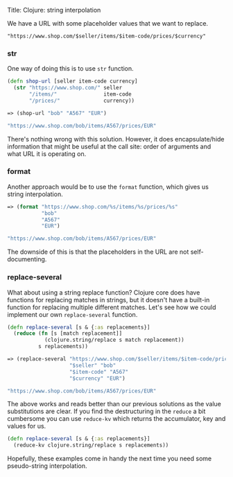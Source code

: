 Title: Clojure: string interpolation

We have a URL with some placeholder values that we want to replace.

```
"https://www.shop.com/$seller/items/$item-code/prices/$currency"
```

### str

One way of doing this is to use `str` function.

```clojure
(defn shop-url [seller item-code currency]
  (str "https://www.shop.com/" seller
       "/items/"               item-code
       "/prices/"              currency))

=> (shop-url "bob" "A567" "EUR")

"https://www.shop.com/bob/items/A567/prices/EUR"
```

There's nothing wrong with this solution. However, it does encapsulate/hide information that might be useful at the call site: order of arguments and what URL it is operating on.

### format

Another approach would be to use the `format` function, which gives us string interpolation.

```clojure
=> (format "https://www.shop.com/%s/items/%s/prices/%s"
           "bob"
           "A567"
           "EUR")

"https://www.shop.com/bob/items/A567/prices/EUR"
```

The downside of this is that the placeholders in the URL are not self-documenting.

### replace-several

What about using a string replace function? Clojure core does have functions for replacing matches in strings, but it doesn't have a built-in function for replacing multiple different matches. Let's see how we could implement our own `replace-several` function.

```clojure
(defn replace-several [s & {:as replacements}]
  (reduce (fn [s [match replacement]]
            (clojure.string/replace s match replacement))
          s replacements))

=> (replace-several "https://www.shop.com/$seller/items/$item-code/prices/$currency"
                    "$seller" "bob"
                    "$item-code" "A567"
                    "$currency" "EUR")

"https://www.shop.com/bob/items/A567/prices/EUR"
```

The above works and reads better than our previous solutions as the value substitutions are clear. If you find the destructuring in the `reduce` a bit cumbersome you can use `reduce-kv` which returns the accumulator, key and values for us.

```clojure
(defn replace-several [s & {:as replacements}]
  (reduce-kv clojure.string/replace s replacements))
```

Hopefully, these examples come in handy the next time you need some pseudo-string interpolation.
